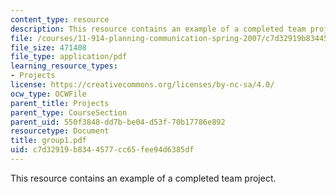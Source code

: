 ```yaml
---
content_type: resource
description: This resource contains an example of a completed team project.
file: /courses/11-914-planning-communication-spring-2007/c7d32919b8344577cc65fee94d6385df_group1.pdf
file_size: 471408
file_type: application/pdf
learning_resource_types:
- Projects
license: https://creativecommons.org/licenses/by-nc-sa/4.0/
ocw_type: OCWFile
parent_title: Projects
parent_type: CourseSection
parent_uid: 550f3848-dd7b-be04-d53f-70b17786e892
resourcetype: Document
title: group1.pdf
uid: c7d32919-b834-4577-cc65-fee94d6385df
---
```

This resource contains an example of a completed team project.